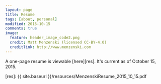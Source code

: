 ```yaml
---
layout: page
title: Resume
tags: [about, personal]
modified: 2015-10-15
comments: true
image:
  feature: header_image_code2.png
  credit: Matt Menzenski (licensed CC-BY-4.0)
  creditlink: http://www.menzenski.com
---
```


A one-page resume is viewable [here][res]. It's current as of October 15, 2015.

[res]: {{ site.baseurl }}/resources/MenzenskiResume_2015_10_15.pdf
